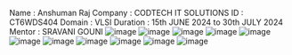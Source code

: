 Name : Anshuman Raj
Company : CODTECH IT SOLUTIONS
ID : CT6WDS404
Domain : VLSI
Duration : 15th JUNE 2024 to 30th JULY 2024 Mentor : SRAVANI GOUNI
![image](https://github.com/Anshuman-Raj-07/codtech-task1/assets/163716110/6b27edb6-1a52-4890-97b5-9a22335f523d)
![image](https://github.com/Anshuman-Raj-07/codtech-task1/assets/163716110/0f2d7c7a-3986-4e1c-8faa-687a0a0e1060)
![image](https://github.com/Anshuman-Raj-07/codtech-task1/assets/163716110/72085cd5-1153-4849-9533-f80818aea39c)
![image](https://github.com/Anshuman-Raj-07/codtech-task1/assets/163716110/ad3805a7-a3f2-426f-88df-8f412f3d523f)
![image](https://github.com/Anshuman-Raj-07/codtech-task1/assets/163716110/79a9336b-be27-4c5b-9a1d-c4cf9444c2df)
![image](https://github.com/Anshuman-Raj-07/codtech-task1/assets/163716110/da4b70f2-ae68-40ff-af42-a58c1efdc497)
![image](https://github.com/Anshuman-Raj-07/codtech-task1/assets/163716110/5a752dfa-bcdc-4048-972a-8aba89870b3a)
![image](https://github.com/Anshuman-Raj-07/codtech-task1/assets/163716110/1da045c0-f259-403d-83e8-d7f75ae799e7)
![image](https://github.com/Anshuman-Raj-07/codtech-task1/assets/163716110/5172b84c-57cb-4622-83db-f1e44f33cf0f)
![image](https://github.com/Anshuman-Raj-07/codtech-task1/assets/163716110/70ea8318-4787-4ba1-936c-ba01bfaf9922)
![image](https://github.com/Anshuman-Raj-07/codtech-task1/assets/163716110/9da0fb41-7014-45ef-85f9-8e541bca86fb)
